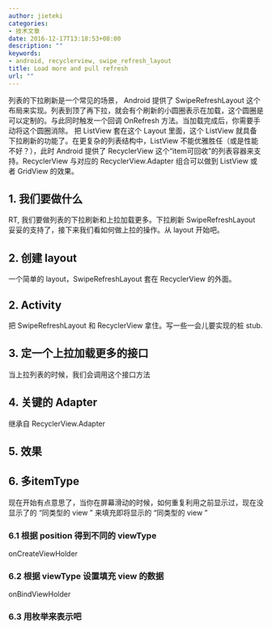 ```yaml
---
author: jieteki
categories:
- 技术文章
date: 2016-12-17T13:18:53+08:00
description: ""
keywords:
- android, recyclerview, swipe_refresh_layout
title: Load more and pull refresh
url: ""
---
```



列表的下拉刷新是一个常见的场景， Android 提供了 SwipeRefreshLayout 这个布局来实现。列表到顶了再下拉，就会有个刷新的小圆圈表示在加载，这个圆圈是可以定制的。与此同时触发一个回调 OnRefresh 方法。当加载完成后，你需要手动将这个圆圈消除。
把 ListView 套在这个 Layout 里面，这个 ListView 就具备下拉刷新的功能了。在更复杂的列表结构中，ListView 不能优雅胜任（或是性能不好？），此时 Android 提供了 RecyclerView 这个“item可回收”的列表容器来支持。RecyclerView 与对应的 RecyclerView.Adapter 组合可以做到 ListView 或者 GridView 的效果。

<!--more-->

## 1. 我们要做什么

RT, 我们要做列表的下拉刷新和上拉加载更多。下拉刷新 SwipeRefreshLayout 妥妥的支持了，接下来我们看如何做上拉的操作。从 layout 开始吧。

## 2. 创建 layout

一个简单的 layout，SwipeRefreshLayout 套在 RecyclerView 的外面。

## 2. Activity

把 SwipeRefreshLayout 和 RecyclerView 拿住。写一些一会儿要实现的桩 stub.

## 3. 定一个上拉加载更多的接口

当上拉列表的时候，我们会调用这个接口方法

## 4. 关键的 Adapter

继承自 RecyclerView.Adapter

## 5. 效果

## 6. 多itemType

现在开始有点意思了，当你在屏幕滑动的时候，如何重复利用之前显示过，现在没显示了的 “同类型的 view ” 来填充即将显示的 “同类型的 view ”

### 6.1 根据 position 得到不同的 viewType

onCreateViewHolder

### 6.2 根据 viewType 设置填充 view 的数据

onBindViewHolder

### 6.3 用枚举来表示吧
